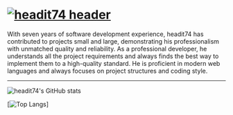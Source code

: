 # [![headit74 header](https://github.com/headit74/headit74/blob/main/image/gh-banner.png?raw=true)](https://github.com/headit74)


With seven years of software development experience, headit74 has contributed to projects small and large, demonstrating his professionalism with unmatched quality and reliability. As a professional developer, he understands all the project requirements and always finds the best way to implement them to a high-quality standard. He is proficient in modern web languages and always focuses on project structures and coding style.

---

![headit74's GitHub stats](https://github-readme-stats.vercel.app/api?username=headit74&show_icons=true&count_private=true&theme=radical)

[![Top Langs](https://github-readme-stats.vercel.app/api/top-langs/?username=headit74)]
